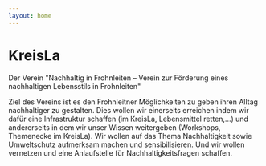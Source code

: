 ```yaml
---
layout: home
---
```

# KreisLa

Der Verein "Nachhaltig in Frohnleiten – Verein zur Förderung eines nachhaltigen Lebensstils in Frohnleiten"

Ziel des Vereins ist es den Frohnleitner Möglichkeiten zu geben ihren Alltag nachhaltiger zu gestalten. Dies wollen wir einerseits erreichen indem wir dafür eine Infrastruktur schaffen (im KreisLa, Lebensmittel retten,...) und andererseits in dem wir unser Wissen weitergeben (Workshops, Themenecke im KreisLa). Wir wollen auf das Thema Nachhaltigkeit sowie Umweltschutz aufmerksam machen und sensibilisieren. Und wir wollen vernetzen und eine Anlaufstelle für Nachhaltigkeitsfragen schaffen.
